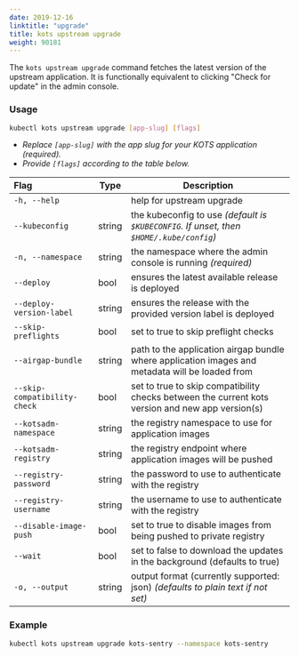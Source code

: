 ```yaml
---
date: 2019-12-16
linktitle: "upgrade"
title: kots upstream upgrade
weight: 90181
---
```


The `kots upstream upgrade` command fetches the latest version of the upstream application.
It is functionally equivalent to clicking "Check for update" in the admin console.

### Usage
```bash
kubectl kots upstream upgrade [app-slug] [flags]
```
* _Replace `[app-slug]` with the app slug for your KOTS application (required)._
* _Provide `[flags]` according to the table below._

| Flag                              | Type   | Description                                                                                      |
|:----------------------------------|--------|--------------------------------------------------------------------------------------------------|
| `-h, --help`                      |        | help for upstream upgrade                                                                        |
| `--kubeconfig`                    | string | the kubeconfig to use _(default is `$KUBECONFIG`. If unset, then `$HOME/.kube/config`)_          |
| `-n, --namespace`                 | string | the namespace where the admin console is running _(required)_                                    |
| `--deploy`                        | bool   | ensures the latest available release is deployed                                                 |
| `--deploy-version-label`          | string | ensures the release with the provided version label is deployed                                  |
| `--skip-preflights`               | bool   | set to true to skip preflight checks                                                             |
| `--airgap-bundle`                 | string | path to the application airgap bundle where application images and metadata will be loaded from  |
| `--skip-compatibility-check`      | bool   | set to true to skip compatibility checks between the current kots version and new app version(s) |
| `--kotsadm-namespace`             | string | the registry namespace to use for application images                                             |
| `--kotsadm-registry`              | string | the registry endpoint where application images will be pushed                                    |
| `--registry-password`             | string | the password to use to authenticate with the registry                                            |
| `--registry-username`             | string | the username to use to authenticate with the registry                                            |
| `--disable-image-push`            | bool   | set to true to disable images from being pushed to private registry                              |
| `--wait`                          | bool   | set to false to download the updates in the background (defaults to true)                        |
| `-o, --output`                    | string | output format (currently supported: json) _(defaults to plain text if not set)_                  |

### Example
```bash
kubectl kots upstream upgrade kots-sentry --namespace kots-sentry
```
